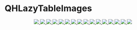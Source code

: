 # QHLazyTableImages
<p align="center">
    <a href="https://travis-ci.org/catcups/QHLazyTableImages">
        <img src="https://travis-ci.org/catcups/QHLazyTableImages.svg?branch=master?style=flat-square&logo=appveyor">
    </a>
    <a href="https://codecov.io/gh/catcups/QHLazyTableImages">
        <img src="https://codecov.io/gh/catcups/QHLazyTableImages/branch/master/graph/badge.svg">
    </a>
    <a href="https://catcups.github.io/QHLazyTableImages/">
        <img src="https://catcups.github.io/QHLazyTableImages/badge.svg">
    </a>
    <a href="https://github.com/Carthage/Carthage/">
        <img src="https://img.shields.io/badge/Carthage-compatible-4BC51D.svg?style=flat">
    </a>
    <a href="https://swift.org/package-manager/">
        <img src="https://img.shields.io/badge/SPM-ready-orange.svg">
    </a>
    <a href="http://cocoapods.org/pods/QHLazyTableImages">
        <img src="https://img.shields.io/cocoapods/v/QHLazyTableImages.svg?style=flat">
    </a>
    <a href="http://cocoapods.org/pods/QHLazyTableImages">
        <img src="https://img.shields.io/cocoapods/p/QHLazyTableImages.svg?style=flat">
    </a>
    <a href="https://github.com/apple/swift">
        <img src="https://img.shields.io/badge/language-swift-orange.svg">
    </a>
    <a href="https://codebeat.co/projects/github-com-efprefix-efqrcode-master">
        <img src="https://codebeat.co/badges/c2ae977c-157a-4cb7-a476-76530e7f292b">
    </a>
    <a href="https://raw.githubusercontent.com/catcups/QHLazyTableImages/master/LICENSE">
        <img src="https://img.shields.io/cocoapods/l/QHLazyTableImages.svg?style=flat">
    </a>
    <a href="https://gitter.im/QHLazyTableImages/Lobby">
        <img src="https://img.shields.io/gitter/room/QHLazyTableImages/EFQRCode.svg">
    </a>
    <a href="#backers" alt="sponsors on Open Collective">
        <img src="https://opencollective.com/QHLazyTableImages/backers/badge.svg" />
    </a>
    <a href="#sponsors" alt="Sponsors on Open Collective">
        <img src="https://opencollective.com/QHLazyTableImages/sponsors/badge.svg" />
    </a>
    <a href="https://twitter.com/">
        <img src="https://img.shields.io/badge/twitter-@-blue.svg?style=flat">
    </a>
    <a href="http://weibo.com/x">
        <img src="https://img.shields.io/badge/weibo-@x-red.svg?style=flat">
    </a>
    <a href="https://raw.githubusercontent.com/catcups/QHLazyTableImages/assets/icon/MadeWith%3C3.png">
        <img src="https://img.shields.io/badge/made%20with-%3C3-orange.svg">
    </a>
</p>
